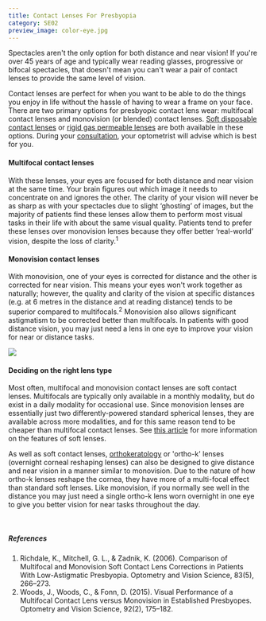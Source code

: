 ```yaml
---
title: Contact Lenses For Presbyopia
category: SE02
preview_image: color-eye.jpg
---
```

<div class="employee-heading">
<p>Spectacles aren't the only option for both distance and near vision! If you're over 45 years of age and typically wear reading glasses, progressive or bifocal spectacles, that doesn't mean you can't wear a pair of contact lenses to provide the same level of vision.</p>
<p>Contact lenses are perfect for when you want to be able to do the things you enjoy in life without the hassle of having to wear a frame on your face. There are two primary options for presbyopic contact lens wear: multifocal contact lenses and monovision (or blended) contact lenses. <a href="/what-we-do/soft-contact-lenses">Soft disposable contact lenses</a> or <a href="/what-we-do/gas-permeable-contact-lenses">rigid gas permeable lenses</a> are both available in these options. During your <a href="/what-we-do/eye-exam">consultation</a>, your optometrist will advise which is best for you.</p>
</div>

#### Multifocal contact lenses

With these lenses, your eyes are focused for both distance and near vision at the same time. Your brain figures out which image it needs to concentrate on and ignores the other. The clarity of your vision will never be as sharp as with your spectacles due to slight ‘ghosting’ of images, but the majority of patients find these lenses allow them to perform most visual tasks in their life with about the same visual quality. Patients tend to prefer these lenses over monovision lenses because they offer better ‘real-world’ vision, despite the loss of clarity.<sup>1</sup>

#### Monovision contact lenses

With monovision, one of your eyes is corrected for distance and the other is corrected for near vision. This means your eyes won't work together as naturally; however, the quality and clarity of the vision at specific distances (e.g. at 6 metres in the distance and at reading distance) tends to be superior compared to multifocals.<sup>2</sup> Monovision also allows significant astigmatism to be corrected better than multifocals. In patients with good distance vision, you may just need a lens in one eye to improve your vision for near or distance tasks.

![](/uploads/soft-lens-finger.jpg)

#### Deciding on the right lens type

Most often, multifocal and monovision contact lenses are soft contact lenses. Multifocals are typically only available in a monthly modality, but do exist in a daily modality for occasional use. Since monovision lenses are essentially just two differently-powered standard spherical lenses, they are available across more modalities, and for this same reason tend to be cheaper than multifocal contact lenses. See <a href="/what-we-do/contact-lenses">this article</a> for more information on the features of soft lenses.

As well as soft contact lenses, [orthokeratology](/what-we-do/orthokeratology-corneal-reshaping) or 'ortho-k' lenses (overnight corneal reshaping lenses) can also be designed to give distance and near vision in a manner similar to monovision. Due to the nature of how ortho-k lenses reshape the cornea, they have more of a multi-focal effect than standard soft lenses. Like monovision, if you normally see well in the distance you may just need a single ortho-k lens worn overnight in one eye to give you better vision for near tasks throughout the day.

<br>

##### References

1. Richdale, K., Mitchell, G. L., & Zadnik, K. (2006). Comparison of Multifocal and Monovision Soft Contact Lens Corrections in Patients With Low-Astigmatic Presbyopia. Optometry and Vision Science, 83(5), 266–273.
2. Woods, J., Woods, C., & Fonn, D. (2015). Visual Performance of a Multifocal Contact Lens versus Monovision in Established Presbyopes. Optometry and Vision Science, 92(2), 175–182.